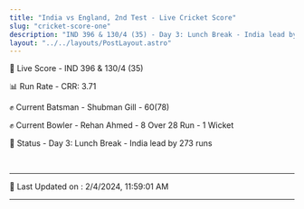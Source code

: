 ```yaml
---
title: "India vs England, 2nd Test - Live Cricket Score"
slug: "cricket-score-one"
description: "IND 396 & 130/4 (35) - Day 3: Lunch Break - India lead by 273 runs."
layout: "../../layouts/PostLayout.astro"
---
```


🔴 Live Score - IND 396 & 130/4 (35)  

📊 Run Rate - CRR: 3.71  

✊ Current Batsman - Shubman Gill - 60(78)  

✊ Current Bowler - Rehan Ahmed - 8 Over 28 Run - 1 Wicket  

📑 Status - Day 3: Lunch Break - India lead by 273 runs

<br />

***

📝 Last Updated on : 2/4/2024, 11:59:01 AM

***

